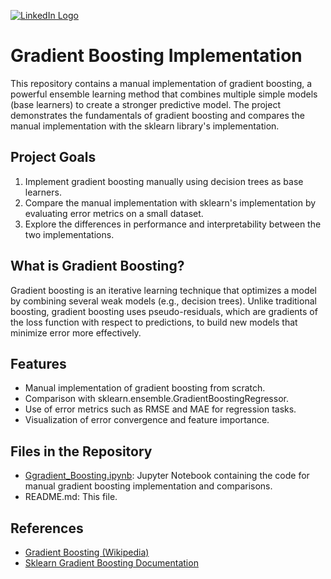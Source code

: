 [![LinkedIn Logo]([https://img.icons8.com/ios-filled/50/0077b5/linkedin.png)](https://www.linkedin.com/in/михаил-зигангиров-78018326b/](https://ru.linkedin.com/in/mikhail-zigangirov-78018326b))

# Gradient Boosting Implementation
This repository contains a manual implementation of gradient boosting,
a powerful ensemble learning method that combines multiple simple models (base learners) to create a stronger predictive model. 
The project demonstrates the fundamentals of gradient boosting and compares the manual implementation with the sklearn library's implementation.

## Project Goals
1. Implement gradient boosting manually using decision trees as base learners.
2. Compare the manual implementation with sklearn's implementation by evaluating error metrics on a small dataset.
3. Explore the differences in performance and interpretability between the two implementations.

## What is Gradient Boosting?
Gradient boosting is an iterative learning technique that optimizes a model by combining several weak models (e.g., decision trees). Unlike traditional boosting, gradient boosting uses pseudo-residuals, which are gradients of the loss function with respect to predictions, to build new models that minimize error more effectively.

## Features
- Manual implementation of gradient boosting from scratch.
- Comparison with sklearn.ensemble.GradientBoostingRegressor.
- Use of error metrics such as RMSE and MAE for regression tasks.
- Visualization of error convergence and feature importance.

## Files in the Repository
- [Ggradient_Boosting.ipynb](https://github.com/ziga23/GB_Implementation/blob/main/notebook/Untitled42.ipynb):
Jupyter Notebook containing the code for manual gradient boosting implementation and comparisons.
- README.md: This file.

## References
- [Gradient Boosting (Wikipedia)](https://en.wikipedia.org/wiki/Gradient_boosting)
- [Sklearn Gradient Boosting Documentation](https://scikit-learn.org/stable/modules/generated/sklearn.ensemble.GradientBoostingRegressor.html#sklearn.ensemble.GradientBoostingRegressor)
